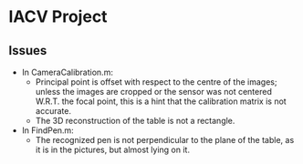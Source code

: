 # IACV Project

## Issues
 - In CameraCalibration.m:
    - Principal point is offset with respect to the centre of the images;
      unless the images are cropped or the sensor was not centered W.R.T.
      the focal point, this is a hint that the calibration matrix is not
      accurate.
    - The 3D reconstruction of the table is not a rectangle.
 - In FindPen.m:
    - The recognized pen is not perpendicular to the plane of the table, as it is in the pictures, but almost lying on it.
